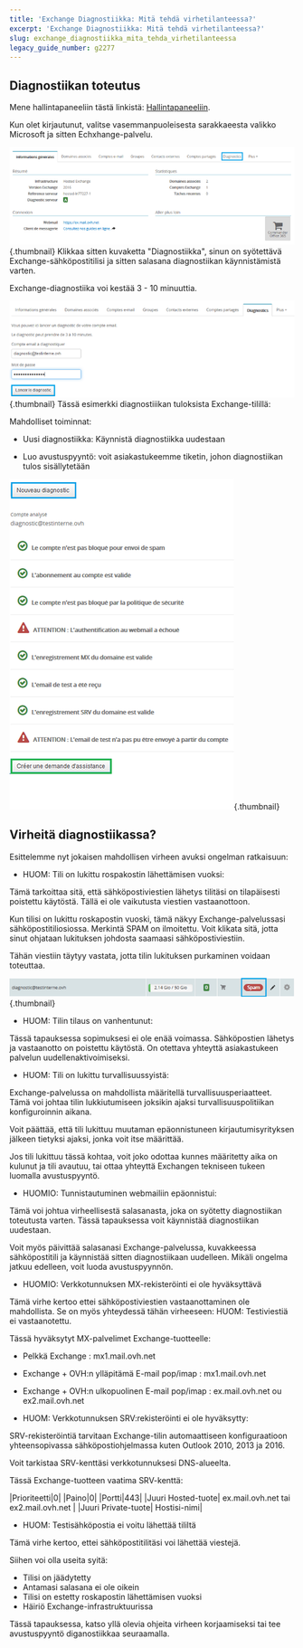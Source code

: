 ```yaml
---
title: 'Exchange Diagnostiikka: Mitä tehdä virhetilanteessa?'
excerpt: 'Exchange Diagnostiikka: Mitä tehdä virhetilanteessa?'
slug: exchange_diagnostiikka_mita_tehda_virhetilanteessa
legacy_guide_number: g2277
---
```



## Diagnostiikan toteutus
Mene hallintapaneeliin tästä linkistä: [Hallintapaneeliin](https://www.ovh.com/manager/web/login/).

Kun olet kirjautunut, valitse vasemmanpuoleisesta sarakkaeesta valikko Microsoft ja sitten Echxhange-palvelu.

![](images/img_4450.jpg){.thumbnail}
Klikkaa sitten kuvaketta "Diagnostiikka", sinun on syötettävä Exchange-sähköpostitilisi  ja sitten salasana diagnostiikan käynnistämistä varten.

Exchange-diagnostiika  voi kestää 3 - 10 minuuttia.

![](images/img_4451.jpg){.thumbnail}
Tässä esimerkki diagnostiiikan tuloksista Exchange-tilillä:

Mahdolliset toiminnat:


- Uusi diagnostiikka: Käynnistä diagnostiikka uudestaan

- Luo avustuspyyntö: voit asiakastukeemme tiketin, johon diagnostiikan tulos sisällytetään



![](images/img_4471.jpg){.thumbnail}


## Virheitä diagnostiikassa?
Esittelemme nyt jokaisen mahdollisen virheen avuksi ongelman ratkaisuun:


- HUOM: Tili on lukittu rospakostin lähettämisen vuoksi:


Tämä tarkoittaa sitä, että sähköpostiviestien lähetys tilitäsi on tilapäisesti poistettu käytöstä. Tällä ei ole vaikutusta viestien vastaanottoon.

Kun tilisi on lukittu roskapostin vuoski, tämä näkyy Exchange-palvelussasi sähköpostitiliosiossa. Merkintä SPAM on ilmoitettu. Voit klikata sitä, jotta sinut ohjataan lukituksen johdosta saamaasi sähköpostiviestiin.

Tähän viestiin täytyy vastata, jotta tilin lukituksen  purkaminen voidaan toteuttaa.

![](images/img_4453.jpg){.thumbnail}

- HUOM: Tilin tilaus on vanhentunut:


Tässä tapauksessa sopimuksesi ei ole enää voimassa. Sähköpostien lähetys ja vastaanotto on poistettu käytöstä. On otettava yhteyttä asiakastukeen palvelun uudellenaktivoimiseksi.

- HUOM: Tili on lukittu turvallisuussyistä:


Exchange-palvelussa on mahdollista määritellä turvallisuusperiaatteet. Tämä voi johtaa tilin lukkiutumiseen joksikin ajaksi turvallisuuspolitiikan konfiguroinnin aikana. 

Voit päättää, että tili lukittuu muutaman epäonnistuneen kirjautumisyrityksen jälkeen tietyksi ajaksi, jonka voit itse määrittää. 

Jos tili lukittuu tässä kohtaa, voit joko odottaa kunnes määritetty aika on kulunut ja tili avautuu, tai ottaa yhteyttä Exchangen tekniseen tukeen luomalla avustuspyyntö.

- HUOMIO: Tunnistautuminen webmailiin epäonnistui:


Tämä voi johtua virheellisestä salasanasta, joka on syötetty diagnostiikan toteutusta varten. Tässä tapauksessa voit käynnistää diagnostiikan uudestaan.

Voit myös päivittää salasanasi Exchange-palvelussa, kuvakkeessa sähköpostitili ja käynnistää sitten diagnostiikaan uudelleen. Mikäli ongelma jatkuu edelleen, voit luoda avustuspyynnön.

- HUOMIO: Verkkotunnuksen MX-rekisteröinti ei ole hyväksyttävä 


Tämä virhe kertoo ettei sähköpostiviestien vastaanottaminen ole mahdollista. Se on myös yhteydessä tähän virheeseen: HUOM: Testiviestiä ei vastaanotettu.

Tässä hyväksytyt MX-palvelimet Exchange-tuotteelle:


- Pelkkä Exchange : mx1.mail.ovh.net
- Exchange + OVH:n ylläpitämä E-mail pop/imap : mx1.mail.ovh.net
- Exchange + OVH:n ulkopuolinen E-mail pop/imap : ex.mail.ovh.net ou ex2.mail.ovh.net



-  HUOM: Verkkotunnuksen SRV:rekisteröinti ei ole hyväksytty:


SRV-rekisteröintiä tarvitaan Exchange-tilin automaattiseen konfiguraatioon yhteensopivassa sähköpostiohjelmassa kuten Outlook 2010, 2013 ja 2016.

Voit tarkistaa SRV-kenttäsi verkkotunnuksesi DNS-alueelta.

Tässä Exchange-tuotteen vaatima SRV-kenttä:

|Prioriteetti|0|
|Paino|0|
|Portti|443|
|Juuri Hosted-tuote| ex.mail.ovh.net tai ex2.mail.ovh.net |
|Juuri Private-tuote| Hostisi-nimi|



- HUOM: Testisähköpostia ei voitu lähettää tililtä


Tämä virhe kertoo, ettei sähköpostitilitäsi voi lähettää viestejä.

Siihen voi olla useita syitä:


- Tilisi on jäädytetty
- Antamasi salasana ei ole oikein
- Tilisi on estetty roskapostin lähettämisen vuoksi
- Häiriö Exchange-infrastruktuurissa


Tässä tapauksessa, katso yllä olevia ohjeita virheen korjaamiseksi tai tee avustuspyyntö diganostiikkaa seuraamalla.

